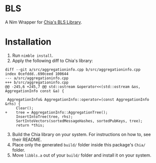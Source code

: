 # BLS

A Nim Wrapper for [Chia's BLS Library](https://github.com/chia-network/bls-signatures).


# Installation

1) Run `nimble install`.
2) Apply the following diff to Chia's library:
```
diff --git a/src/aggregationinfo.cpp b/src/aggregationinfo.cpp
index 0cefddd..690ceed 100644
--- a/src/aggregationinfo.cpp
+++ b/src/aggregationinfo.cpp
@@ -245,6 +245,7 @@ std::ostream &operator<<(std::ostream &os, AggregationInfo const &a) {

 AggregationInfo& AggregationInfo::operator=(const AggregationInfo &rhs) {
     Clear();
+    tree = AggregationInfo::AggregationTree();
     InsertIntoTree(tree, rhs);
     SortIntoVectors(sortedMessageHashes, sortedPubKeys, tree);
     return *this;
 ```
3) Build the Chia library on your system. For instructions on how to, see their README.
4) Place only the generated `build/` folder inside this package's `Chia/` folder.
5) Move `libbls.a` out of your `build/` folder and install it on your system.
